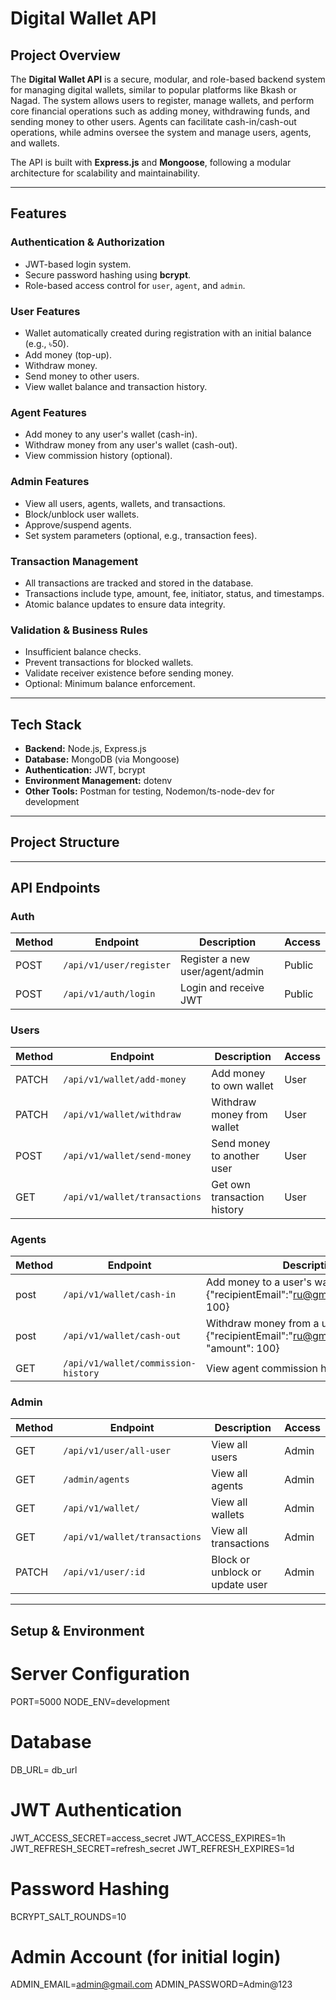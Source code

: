 # Digital Wallet API

## Project Overview
The **Digital Wallet API** is a secure, modular, and role-based backend system for managing digital wallets, similar to popular platforms like Bkash or Nagad. The system allows users to register, manage wallets, and perform core financial operations such as adding money, withdrawing funds, and sending money to other users. Agents can facilitate cash-in/cash-out operations, while admins oversee the system and manage users, agents, and wallets.

The API is built with **Express.js** and **Mongoose**, following a modular architecture for scalability and maintainability.

---

## Features

### Authentication & Authorization
- JWT-based login system.
- Secure password hashing using **bcrypt**.
- Role-based access control for `user`, `agent`, and `admin`.
  
### User Features
- Wallet automatically created during registration with an initial balance (e.g., ৳50).
- Add money (top-up).
- Withdraw money.
- Send money to other users.
- View wallet balance and transaction history.

### Agent Features
- Add money to any user's wallet (cash-in).
- Withdraw money from any user's wallet (cash-out).
- View commission history (optional).

### Admin Features
- View all users, agents, wallets, and transactions.
- Block/unblock user wallets.
- Approve/suspend agents.
- Set system parameters (optional, e.g., transaction fees).

### Transaction Management
- All transactions are tracked and stored in the database.
- Transactions include type, amount, fee, initiator, status, and timestamps.
- Atomic balance updates to ensure data integrity.

### Validation & Business Rules
- Insufficient balance checks.
- Prevent transactions for blocked wallets.
- Validate receiver existence before sending money.
- Optional: Minimum balance enforcement.

---

## Tech Stack

- **Backend:** Node.js, Express.js
- **Database:** MongoDB (via Mongoose)
- **Authentication:** JWT, bcrypt
- **Environment Management:** dotenv
- **Other Tools:** Postman for testing, Nodemon/ts-node-dev for development

---

## Project Structure


---

## API Endpoints

### Auth
| Method | Endpoint        | Description                       | Access       |
|--------|----------------|-----------------------------------|--------------|
| POST   | `/api/v1/user/register`| Register a new user/agent/admin   | Public       |
| POST   | `/api/v1/auth/login`   | Login and receive JWT              | Public       |

### Users
| Method | Endpoint                   | Description                     | Access |
|--------|----------------------------|---------------------------------|--------|
| PATCH  | `/api/v1/wallet/add-money`      | Add money to own wallet    | User   |
| PATCH  | `/api/v1/wallet/withdraw`       | Withdraw money from wallet | User   |
| POST   | `/api/v1/wallet/send-money`     | Send money to another user | User   |
| GET    | `/api/v1/wallet/transactions`   | Get own transaction history| User   |

### Agents
| Method | Endpoint                     | Description                       | Access  |
|--------|------------------------------|-----------------------------------|---------|
| post  | `/api/v1/wallet/cash-in`      | Add money to a user's wallet.user body {"recipientEmail":"ru@gmail.com","amount": 100}    | Agent   |
| post  | `/api/v1/wallet/cash-out`     | Withdraw money from a user's wallet {"recipientEmail":"ru@gmail.com", "amount": 100}  | Agent   |
| GET    | `/api/v1/wallet/commission-history`    | View agent commission history     | Agent   |

### Admin
| Method | Endpoint                       | Description                      | Access |
|--------|--------------------------------|----------------------------------|--------|
| GET    | `/api/v1/user/all-user`         | View all users                   | Admin  |
| GET    | `/admin/agents`                 | View all agents                  | Admin  |
| GET    | `/api/v1/wallet/`               | View all wallets                 | Admin  |
| GET    | `/api/v1/wallet/transactions`   | View all transactions            | Admin  |
| PATCH  | `/api/v1/user/:id`              | Block or unblock or update user  | Admin  |


---

## Setup & Environment




# Server Configuration
PORT=5000
NODE_ENV=development

# Database
DB_URL= db_url

# JWT Authentication
JWT_ACCESS_SECRET=access_secret
JWT_ACCESS_EXPIRES=1h
JWT_REFRESH_SECRET=refresh_secret
JWT_REFRESH_EXPIRES=1d

# Password Hashing
BCRYPT_SALT_ROUNDS=10

# Admin Account (for initial login)
ADMIN_EMAIL=admin@gmail.com
ADMIN_PASSWORD=Admin@123
